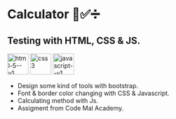 # Calculator 🧮✅️➗
## Testing with HTML, CSS & JS.
<img width="48" height="48" src="https://img.icons8.com/color/48/html-5--v1.png" alt="html-5--v1"/>
<img width="48" height="48" src="https://img.icons8.com/color/48/css3.png" alt="css3"/>
<img width="48" height="48" src="https://img.icons8.com/color/48/javascript--v1.png" alt="javascript--v1"/>

- Design some kind of tools with bootstrap.
- Font & border color changing with CSS & Javascript.
- Calculating method with Js.
- Assigment from Code Mal Academy.
